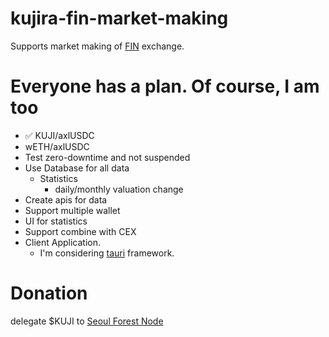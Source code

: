 # kujira-fin-market-making
Supports market making of [FIN](https://fin.kujira.app/) exchange.

# Everyone has a plan. Of course, I am too
- ✅ KUJI/axlUSDC
- wETH/axlUSDC
- Test zero-downtime and not suspended
- Use Database for all data
  - Statistics
    - daily/monthly valuation change
- Create apis for data
- Support multiple wallet
- UI for statistics
- Support combine with CEX
- Client Application. 
  - I'm considering [tauri](https://tauri.app/) framework.

# Donation
delegate $KUJI to [Seoul Forest Node](https://blue.kujira.app/stake/kujiravaloper1ewcnz9w06u0xpqh9varg87rwnu4hy763uuxz6t)  
